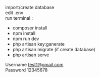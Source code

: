 import/create database<br>
edit .env<br>
run terminal :<br>
- composer install
- npm install
- npm run dev
- php artisan key:ganerate
- php artisan migrate (if create database)
- php artisan serve

Username test1@gmail.com<br>
Password 12345678


